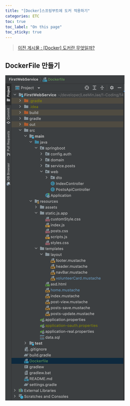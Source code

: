 ```yaml
---
title: "[Docker]스프링부트에 도커 적용하기"
categories: ETC
toc: true
toc_label: "On this page"
toc_sticky: true
---
```

> [이전 게시물 : [Docker] 도커란 무엇일까?](https://learnote-dev.com/etc/Docker-도커로-스프링부트-띄우기/)

## DockerFile 만들기
![image1](/assets/images/tech/etc/2022-03-22-[Docker]스프링부트에/image1.png)
